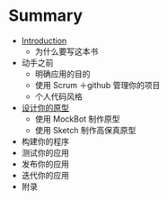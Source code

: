 # Summary

* [Introduction](README.md)
   * 为什么要写这本书
* 动手之前
   * 明确应用的目的
   * 使用 Scrum ＋github 管理你的项目
   * 个人代码风格
* [设计你的原型](she_ji_ni_de_yuan_xing.md)
   * 使用 MockBot 制作原型
   * 使用 Sketch 制作高保真原型
* 构建你的程序
* 测试你的应用
* 发布你的应用
* 迭代你的应用
* 附录

